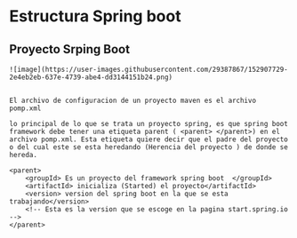 # Estructura Spring boot

## Proyecto Srping Boot

    ![image](https://user-images.githubusercontent.com/29387867/152907729-2e4eb2eb-637e-4739-abe4-dd3144151b24.png)

    
    El archivo de configuracion de un proyecto maven es el archivo pomp.xml

    lo principal de lo que se trata un proyecto spring, es que spring boot framework debe tener una etiqueta parent ( <parent> </parent>) en el archivo pomp.xml. Esta etiqueta quiere decir que el padre del proyecto o del cual este se esta heredando (Herencia del proyecto ) de donde se hereda.

    <parent>
        <groupId> Es un proyecto del framework spring boot  </groupId>
        <artifactId> inicializa (Started) el proyecto</artifactId>
        <version> version del spring boot en la que se esta trabajando</version>
        <!-- Esta es la version que se escoge en la pagina start.spring.io -->
    </parent>

